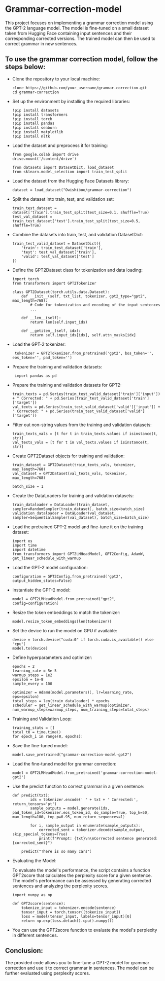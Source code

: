 # Grammar-correction-model
This project focuses on implementing a grammar correction model using the GPT-2 language model. The model is fine-tuned on a small dataset taken from Hugging Face containing input sentences and their corresponding corrected versions. The trained model can then be used to correct grammar in new sentences.

## To use the grammar correction model, follow the steps below:

- Clone the repository to your local machine:
  
      clone https://github.com/your_username/grammar-correction.git
      cd grammar-correction

- Set up the environment by installing the required libraries:
  
      !pip install datasets
      !pip install transformers
      !pip install torch
      !pip install pandas
      !pip install seaborn
      !pip install matplotlib
      !pip install nltk

- Load the dataset and preprocess it for training:

      from google.colab import drive
      drive.mount('/content/drive')
      
      from datasets import DatasetDict, load_dataset
      from sklearn.model_selection import train_test_split

- Load the dataset from the Hugging Face Datasets library:
  
      dataset = load_dataset("Owishiboo/grammar-correction")

- Split the dataset into train, test, and validation set:
      
      train_test_dataset = dataset['train'].train_test_split(test_size=0.1, shuffle=True)
      test_val_dataset = train_test_dataset['test'].train_test_split(test_size=0.5, shuffle=True)

- Combine the datasets into train, test, and validation DatasetDict:
  
      train_test_valid_dataset = DatasetDict({
          'train': train_test_dataset['train'],
          'test': test_val_dataset['train'],
          'valid': test_val_dataset['test']
      })

- Define the GPT2Dataset class for tokenization and data loading:
  
      import torch
      from transformers import GPT2Tokenizer
      
      class GPT2Dataset(torch.utils.data.Dataset):
          def __init__(self, txt_list, tokenizer, gpt2_type="gpt2", max_length=768):
              # Code for tokenization and encoding of the input sentences
              ...
      
          def __len__(self):
              return len(self.input_ids)
      
          def __getitem__(self, idx):
              return self.input_ids[idx], self.attn_masks[idx]

- Load the GPT-2 tokenizer:

       tokenizer = GPT2Tokenizer.from_pretrained('gpt2', bos_token='', eos_token='', pad_token='')

- Prepare the training and validation datasets:
  
       import pandas as pd

- Prepare the training and validation datasets for GPT2:
      
      train_texts = pd.Series(train_test_valid_dataset['train']['input']) + " Corrected: " + pd.Series(train_test_valid_dataset['train']['target'])
      val_texts = pd.Series(train_test_valid_dataset['valid']['input']) + " Corrected: " + pd.Series(train_test_valid_dataset['valid']['target'])

- Filter out non-string values from the training and validation datasets:
  
      train_texts_vals = [t for t in train_texts.values if isinstance(t, str)]
      val_texts_vals = [t for t in val_texts.values if isinstance(t, str)]

- Create GPT2Dataset objects for training and validation:
  
      train_dataset = GPT2Dataset(train_texts_vals, tokenizer, max_length=768)
      val_dataset = GPT2Dataset(val_texts_vals, tokenizer, max_length=768)

      batch_size = 1

- Create the DataLoaders for training and validation datasets:
      
      train_dataloader = DataLoader(train_dataset, sampler=RandomSampler(train_dataset), batch_size=batch_size)
      validation_dataloader = DataLoader(val_dataset, sampler=SequentialSampler(val_dataset), batch_size=batch_size)

- Load the pretrained GPT-2 model and fine-tune it on the training dataset:
    
      import os
      import time
      import datetime
      from transformers import GPT2LMHeadModel, GPT2Config, AdamW, get_linear_schedule_with_warmup

- Load the GPT-2 model configuration:
  
      configuration = GPT2Config.from_pretrained('gpt2', output_hidden_states=False)

- Instantiate the GPT-2 model:
  
      model = GPT2LMHeadModel.from_pretrained("gpt2", config=configuration)

- Resize the token embeddings to match the tokenizer:

      model.resize_token_embeddings(len(tokenizer))

- Set the device to run the model on GPU if available:
  
      device = torch.device("cuda:0" if torch.cuda.is_available() else "cpu")
      model.to(device)

- Define hyperparameters and optimizer:
  
      epochs = 2
      learning_rate = 5e-5
      warmup_steps = 1e2
      epsilon = 1e-8
      sample_every = 100
  
      optimizer = AdamW(model.parameters(), lr=learning_rate, eps=epsilon)
      total_steps = len(train_dataloader) * epochs
      scheduler = get_linear_schedule_with_warmup(optimizer, num_warmup_steps=warmup_steps, num_training_steps=total_steps)

- Training and Validation Loop:
  
      training_stats = []
      total_t0 = time.time()
      for epoch_i in range(0, epochs):
  

- Save the fine-tuned model:
  
      model.save_pretrained("grammar-correction-model-gpt2")

- Load the fine-tuned model for grammar correction:
  
      model = GPT2LMHeadModel.from_pretrained('grammar-correction-model-gpt2')

- Use the predict function to correct grammar in a given sentence:

      def predict(txt):
              ids = tokenizer.encode(' ' + txt + ' Corrected:', return_tensors='pt')
              sample_outputs = model.generate(ids, pad_token_id=tokenizer.eos_token_id, do_sample=True, top_k=50, max_length=100, top_p=0.95, num_return_sequences=1)
          
              for i, sample_output in enumerate(sample_outputs):
                  corrected_sent = tokenizer.decode(sample_output, skip_special_tokens=True)
                  print(f"Prompt: {txt}\n\nCorrected sentence generated: {corrected_sent}")
          
          predict("There is so many cars")

- Evaluating the Model:
  
    To evaluate the model's performance, the script contains a function GPT2score that calculates the perplexity score for a given sentence. The model's 
    performance can be assessed by generating corrected sentences and analyzing the perplexity scores.

      import numpy as np
      
      def GPT2score(sentence):
          tokenize_input = tokenizer.encode(sentence)
          tensor_input = torch.tensor([tokenize_input])
          loss = model(tensor_input, labels=tensor_input)[0]
          return np.exp(loss.detach().cpu().numpy())

- You can use the GPT2score function to evaluate the model's perplexity in different sentences.


## Conclusion:

The provided code allows you to fine-tune a GPT-2 model for grammar correction and use it to correct grammar in sentences. The model can be further evaluated using perplexity scores.

